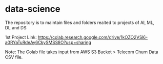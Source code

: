 # data-science
The repository is to maintain files and folders realted to projects of AI, ML, DL and DS 

1st Project Link: https://colab.research.google.com/drive/1kOZO2VSl6-a0RYaTuRdeAy6CkySMSS8O?usp=sharing

Note: The Colab file takes input from AWS S3 Bucket > Telecom Churn Data CSV file.
